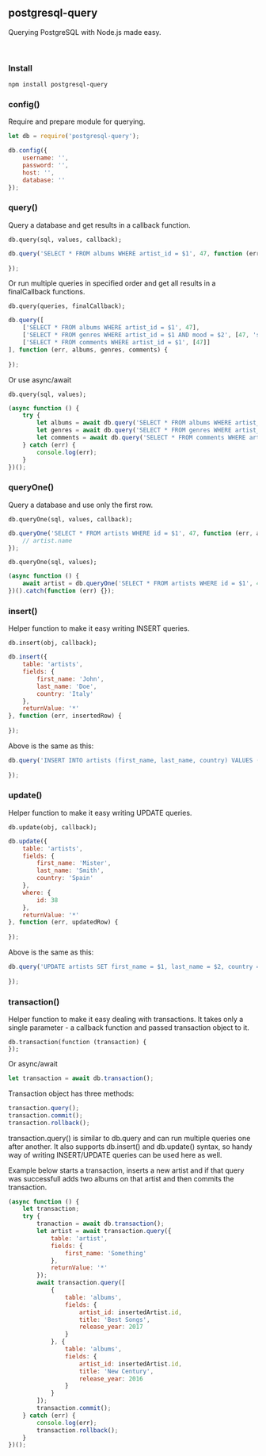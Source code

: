 ## postgresql-query
Querying PostgreSQL with Node.js made easy.

&nbsp;

### Install

    npm install postgresql-query



### config()

Require and prepare module for querying.

```js
let db = require('postgresql-query');

db.config({
    username: '',
    password: '',
    host: '',
    database: '' 
});
```



### query()

Query a database and get results in a callback function.  
```
db.query(sql, values, callback);
```
```js
db.query('SELECT * FROM albums WHERE artist_id = $1', 47, function (err, albums) {
    
});
```
Or run multiple queries in specified order and get all results in a finalCallback functions.
```
db.query(queries, finalCallback);
```
```js
db.query([
    ['SELECT * FROM albums WHERE artist_id = $1', 47],
    ['SELECT * FROM genres WHERE artist_id = $1 AND mood = $2', [47, 'sad']],
    ['SELECT * FROM comments WHERE artist_id = $1', [47]]
], function (err, albums, genres, comments) {
        
});
```
Or use async/await
```
db.query(sql, values);
```
```js
(async function () {
    try {
        let albums = await db.query('SELECT * FROM albums WHERE artist_id = $1', 47);
        let genres = await db.query('SELECT * FROM genres WHERE artist_id = $1 AND mood = $2', [47, 'sad']);
        let comments = await db.query('SELECT * FROM comments WHERE artist_id = $1', [47]);
    } catch (err) {
        console.log(err);
    }
})();
```



### queryOne()
Query a database and use only the first row.
```
db.queryOne(sql, values, callback);
```
```js
db.queryOne('SELECT * FROM artists WHERE id = $1', 47, function (err, artist) {
    // artist.name
});
```
```
db.queryOne(sql, values);
```
```js
(async function () {
    await artist = db.queryOne('SELECT * FROM artists WHERE id = $1', 47);
})().catch(function (err) {});
```



### insert()

Helper function to make it easy writing INSERT queries.
```
db.insert(obj, callback);
```
```js
db.insert({
    table: 'artists',
    fields: {
        first_name: 'John',
        last_name: 'Doe',
        country: 'Italy'
    },
    returnValue: '*'
}, function (err, insertedRow) {
    
});
```
Above is the same as this:
```js
db.query('INSERT INTO artists (first_name, last_name, country) VALUES ($1, $2, $3) RETURNING *', ['John', 'Doe', 'Italy'], function (err, insertedRows) {
    
});
```



### update()

Helper function to make it easy writing UPDATE queries.
```
db.update(obj, callback);
```
```js
db.update({
    table: 'artists',
    fields: {
        first_name: 'Mister',
        last_name: 'Smith',
        country: 'Spain'
    },
    where: {
        id: 38
    },
    returnValue: '*'
}, function (err, updatedRow) {
    
});
```
Above is the same as this:
```js
db.query('UPDATE artists SET first_name = $1, last_name = $2, country = $3 WHERE id = $4 RETURNING *', ['Mister', 'Smith', 'Spain', 38], function (err, updatedRows) {
    
});
```



### transaction()

Helper function to make it easy dealing with transactions. It takes only a single parameter - a callback function and passed transaction object to it.
```
db.transaction(function (transaction) {
});
```
Or async/await

```js
let transaction = await db.transaction();
```

Transaction object has three methods:

```js
transaction.query();
transaction.commit();
transaction.rollback();
```
transaction.query() is similar to db.query and can run multiple queries one after another. It also supports db.insert() and db.update() syntax, so handy way of writing INSERT/UPDATE queries can be used here as well.

Example below starts a transaction, inserts a new artist and if that query was successfull adds two albums on that artist and then commits the transaction.
```js
(async function () {
    let transaction;
    try {
        tranaction = await db.transaction();
        let artist = await transaction.query({
            table: 'artist',
            fields: {
                first_name: 'Something'
            },
            returnValue: '*'
        });
        await transaction.query([
            {
                table: 'albums',
                fields: {
                    artist_id: insertedArtist.id,
                    title: 'Best Songs',
                    release_year: 2017
                }
            }, {
                table: 'albums',
                fields: {
                    artist_id: insertedArtist.id,
                    title: 'New Century',
                    release_year: 2016
                }
            }
        ]);
        transaction.commit();
    } catch (err) {
        console.log(err);
        transaction.rollback();
    }
})();
```
